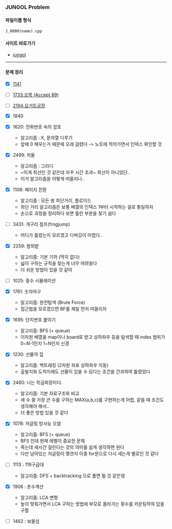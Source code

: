 <h3> JUNGOL Problem </h3>

#### 파일이름 형식
  `
  J_0000(name).cpp
  `  

#### 사이트 바로가기
  - [jungol](http://jungol.co.kr/)
   
*******

#### 문제 정리
  - [X] [1141](http://jungol.co.kr/bbs/board.php?bo_table=pbank&wr_id=421&sca=3020)
  - [ ] [1733:오목 (Accept 89)](http://jungol.co.kr/bbs/board.php?bo_table=pbank&wr_id=1006&sca=2060)
  - [ ] [2194:요거트공장](http://jungol.co.kr/bbs/board.php?bo_table=pbank&wr_id=1454&sca=99&sfl=wr_hit&stx=2194)
  - [X] 1840
  - [X] 1620: 전화번호 속의 암호
      - 알고리즘 : X, 문자열 다루기
      - 앞에 0 채우는거 때문에 오래 걸렸다 -> 노트에 적어가면서 인덱스 확인할 것
  - [X] 2499: 저울
      - 알고리즘 : 그리디
      - ~이게 최선인 것 같은데 자꾸 시간 초과~ 최선이 아니었단..
      - 이거 알고리즘을 어떻게 떠올리나..

  - [X] 1108: 페이지 전환  
      - 알고리즘 : 모든 쌍 최단거리, 플로이드  
      - 최단 거리 알고리즘은 보통 배열의 인덱스 1부터 시작하는 걸로 통일하자  
      - 손으로 과정을 정리하다 보면 틀린 부분을 찾기 쉽다  
      
  - [ ] 3431: 개구리 점프(frogjump)
      - 어디가 틀렸는지 모르겠고 디버깅이 어렵다..


  - [X] 2259: 참외밭
      - 알고리즘: 기본 기하 (딱히 없다)
      - 넓이 구하는 규칙을 찾는게 너무 어려웠다
      - 더 쉬운 방법이 있을 것 같아

  - [ ] 1025: 홍수 시뮬레이션

  - [X] 1761: 숫자야구
      - 알고리즘: 완전탐색 (Brute Force)
      - 접근법을 모르겠으면 BF를 제일 먼저 떠올리자

  - [X] 1695: 단지번호 붙이기
      - 알고리즘: BFS (+ queue)
      - 이차원 배열을 map이나 board로 받고 상하좌우 등을 탐색할 때 index 범위가 0~N-1인지 1~N인지 신경

  - [X] 1230: 선물의 집 
      - 알고리즘: 백트래킹 (2차원 좌표 상하좌우 이동)
      - 출발지와 도착지에도 선물이 있을 수 있다는 조건을 간과하여 틀렸었다
      
  - [X] 2460: 나는 학급회장이다.
      - 알고리즘: 기본 자료구조와 비교
      - 세 수 중 가장 큰 수를 구하는 MAX(a,b,c)를 구현하는게 어렵, 같을 때 조건도 생각해야 해서..
      - 더 좋은 방법 있을 것 같다

  - [X] 1078: 저글링 방사능 오염
      - 알고리즘: BFS (+ queue)
      - BFS 인데 현재 레벨이 중요한 문제
      - 죽는데 세시간 걸린다는 것의 의미를 쉽게 생각하면 된다
      - 다만 남아있는 저글링이 몇갠지 이중 for문으로 다시 세는게 별로인 것 같다


  - [ ] 1113 : 119구급대
      - 알고리즘: DFS + backtracking 으로 풀면 될 것 같은뎅


  - [X] 1906 : 촌수계산
      - 알고리즘: LCA 변형
      - 높이 맞춰가면서 LCA 구하는 방법에 부모로 올라가는 횟수를 카운팅하여 답을 구함


  - [ ] 1462 : 보물섬


